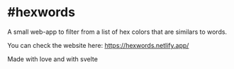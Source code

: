 # #hexwords
A small web-app to filter from a list of hex colors that are similars to words.

You can check the website here: https://hexwords.netlify.app/

Made with love and with svelte
